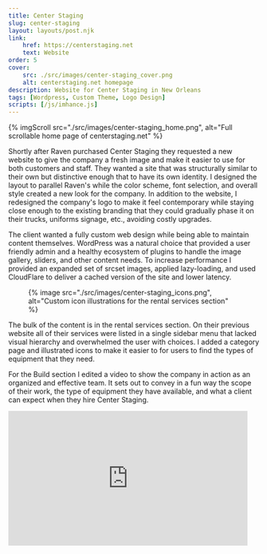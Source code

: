 ```yaml
---
title: Center Staging
slug: center-staging
layout: layouts/post.njk
link:
    href: https://centerstaging.net
    text: Website
order: 5
cover:
    src: ./src/images/center-staging_cover.png
    alt: centerstaging.net homepage
description: Website for Center Staging in New Orleans
tags: [Wordpress, Custom Theme, Logo Design]
scripts: [/js/imhance.js]
---
```

{% imgScroll src="./src/images/center-staging_home.png", alt="Full scrollable home page of centerstaging.net" %}

Shortly after Raven purchased Center Staging they requested a new website to give the company a fresh image and make it easier to use for both customers and staff. They wanted a site that was structurally similar to their own but distinctive enough that to have its own identity. I designed the layout to parallel Raven's while the color scheme, font selection, and overall style created a new look for the company. In addition to the website, I redesigned the company's logo to make it feel contemporary while staying close enough to the existing branding that they could gradually phase it on their trucks, uniforms signage, etc., avoiding costly upgrades.

The client wanted a fully custom web design while being able to maintain content themselves. WordPress was a natural choice that provided a user friendly admin and a healthy ecosystem of plugins to handle the image gallery, sliders, and other content needs. To increase performance I provided an expanded set of srcset images, applied lazy-loading, and used CloudFlare to deliver a cached version of the site and lower latency.

<figure>{% image src="./src/images/center-staging_icons.png", alt="Custom icon illustrations for the rental services section" %}</figure>

The bulk of the content is in the rental services section. On their previous website all of their services were listed in a single sidebar menu that lacked visual hierarchy and overwhelmed the user with choices. I added a category page and illustrated icons to make it easier to for users to find the types of equipment that they need.

For the Build section I edited a video to show the company in action as an organized and effective team. It sets out to convey in a fun way the scope of their work, the type of equipment they have available, and what a client can expect when they hire Center Staging.

<div class="video-embed">
    <div class="video-embed-inner">
        <iframe src="https://player.vimeo.com/video/287512026" width="480" height="270" frameborder="0" allow="fullscreen" allowfullscreen></iframe>
    </div>
</div>
